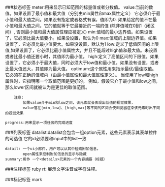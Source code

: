 ###状态标签
	meter:用来显示已知范围的标量值或者分数值。
		value:当前的数值。如果设置了最小值和最大值（分别由min属性和max属性定义）
				它必须介于最小值和最大值之间。如果没有指定或者格式有误，值即为0.
				如果给定的值不在最小值和最大值之间，它的值就等于它最接近的一端的值
				(除非值域在0到1（闭区间）, 否则最小值和最大值属性理应被定义)
		min:值域的最小边界值。如果设置了，它必须比最大值要小。如果没设置，默认为0
		max:值域的上限边界值。如果设置了，它必须比最小值要大。如果没设置，默认为1
		low:定义了低值区间的上限值,如果设置了，它必须比最小值属性大，并且不能超过high值和最大值。未设置或者比最小值还要小时，其值即为最小值。
		high:定义了高值区间的下限值。如果设置了，它必须小于最大值，同时必须大于low值和最小值。如果没有设置，或者比最大值还大，其值即为最大值。
		optimum:这个属性用来指示最优/最佳取值。它必须在正确的值域内（由最小值属性和最大值属性定义）。
					当使用了low和high属性时，它指明哪一个取值范围是更好的。
					例如，假设它介于最小值和low之间，那么lower区间就被认为是更佳的取值范围。
		
		注意:
			如果value介于min和low之间，该元素就会表现出低值的视觉效果，
			value落在[min,low]、[high,max]等不同的区间会使浏览器渲染该元素时出不同的视觉效果
			
	progress:用来显示一项任务的完成进度

###列表标签
	datalist:datalist会包含一组option元素，这些元素表示其表单控件的可选值
				它的id必须要和input中的list一致
	
	datail: 一个ui小部件，用户可以从其中检索附加信息。
			open属性来控制附加信息的显示与隐藏
	summary:用作 一个<details>元素的一个内容摘要（标题）
	
###注释标签
	ruby
	rt: 展示文字注音或字符注释。
	
###标记标签
	mark	

